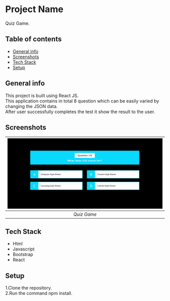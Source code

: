 # Project Name
Quiz Game.

## Table of contents
* [General info](#general-info)
* [Screenshots](#screenshots)
* [Tech Stack](#tech-stack)
* [Setup](#setup)

## General info
This project is built using React JS.  
This application contains in total 8 question which can be easily varied by changing the JSON data.  
After user successfully completes the test it show the result to the user.

## Screenshots
 | ![Input Page](/output-images/quiz.png)|
|:--:| 
| *Quiz Game*|

## Tech Stack
* Html
* Javascript
* Bootstrap
* React

## Setup
1.Clone the repository.  
2.Run the command npm install.
